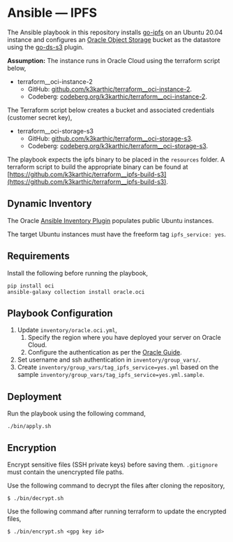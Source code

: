 # Ansible — IPFS

The Ansible playbook in this repository installs [go-ipfs](https://github.com/ipfs/go-ipfs) on an Ubuntu 20.04 instance and configures an [Oracle Object Storage](https://www.oracle.com/cloud/storage/object-storage.html) bucket as the datastore using the [go-ds-s3](https://github.com/ipfs/go-ds-s3) plugin.

**Assumption:** The instance runs in Oracle Cloud using the terraform script below,
* terraform__oci-instance-2
	* GitHub: [github.com/k3karthic/terraform__oci-instance-2](https://github.com/k3karthic/terraform__oci-instance-2).
	* Codeberg: [codeberg.org/k3karthic/terraform__oci-instance-2](https://codeberg.org/k3karthic/terraform__oci-instance-2).

The Terraform script below creates a bucket and associated credentials (customer secret key),
* terraform__oci-storage-s3
	* GitHub: [github.com/k3karthic/terraform__oci-storage-s3](https://github.com/k3karthic/terraform__oci-storage-s3).
	* Codeberg: [codeberg.org/k3karthic/terraform__oci-storage-s3](https://codeberg.org/k3karthic/terraform__oci-storage-s3).

The playbook expects the ipfs binary to be placed in the `resources` folder. A terraform script to build the appropriate binary can be found at [https://github.com/k3karthic/terraform__ipfs-build-s3](https://github.com/k3karthic/terraform__ipfs-build-s3).

## Dynamic Inventory

The Oracle [Ansible Inventory Plugin](https://docs.oracle.com/en-us/iaas/Content/API/SDKDocs/ansibleinventoryintro.htm) populates public Ubuntu instances.

The target Ubuntu instances must have the freeform tag `ipfs_service: yes`.

## Requirements

Install the following before running the playbook,
```
pip install oci
ansible-galaxy collection install oracle.oci
```

## Playbook Configuration

1. Update `inventory/oracle.oci.yml`,
    1. Specify the region where you have deployed your server on Oracle Cloud.
    1. Configure the authentication as per the [Oracle Guide](https://docs.oracle.com/en-us/iaas/Content/API/Concepts/sdkconfig.htm#SDK_and_CLI_Configuration_File).
1. Set username and ssh authentication in `inventory/group_vars/`.
2. Create `inventory/group_vars/tag_ipfs_service=yes.yml` based on the sample `inventory/group_vars/tag_ipfs_service=yes.yml.sample`.

## Deployment

Run the playbook using the following command,
```
./bin/apply.sh
```

## Encryption

Encrypt sensitive files (SSH private keys) before saving them. `.gitignore` must contain the unencrypted file paths.

Use the following command to decrypt the files after cloning the repository,

```
$ ./bin/decrypt.sh
```

Use the following command after running terraform to update the encrypted files,

```
$ ./bin/encrypt.sh <gpg key id>
```
